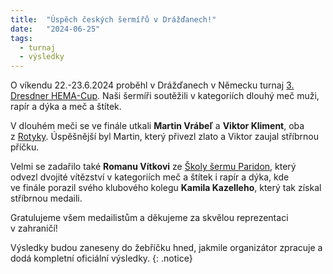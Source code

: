 ```yaml
---
title:  "Úspěch českých šermířů v Drážďanech!"
date:   "2024-06-25"
tags:
  - turnaj
  - výsledky
---
```

O&nbsp;víkendu 22.-23.6.2024 proběhl v&nbsp;Drážďanech v&nbsp;Německu turnaj [3. Dresdner HEMA-Cup](https://www.facebook.com/events/3186069814856528).
Naši šermíři soutěžili v&nbsp;kategoriích dlouhý meč muži, rapír a dýka a meč a štítek.

V&nbsp;dlouhém meči se ve&nbsp;finále utkali **Martin Vrábeľ** a **Viktor Kliment**, oba z&nbsp;[Rotyky](/kluby/rotyka).
Úspěšnější byl Martin, který přivezl zlato a Viktor zaujal stříbrnou příčku.

Velmi se zadařilo také **Romanu Vítkovi** ze&nbsp;[Školy šermu Paridon](/kluby/paridon), který odvezl dvojité vítězství v&nbsp;kategoriích meč a štítek i&nbsp;rapír a dýka, kde ve&nbsp;finále porazil svého klubového kolegu **Kamila Kazelleho**, který tak získal stříbrnou medaili.

Gratulujeme všem medailistům a děkujeme za&nbsp;skvělou reprezentaci v&nbsp;zahraničí!

Výsledky budou zaneseny do&nbsp;žebříčku hned, jakmile organizátor zpracuje a dodá kompletní oficiální výsledky.
{: .notice}